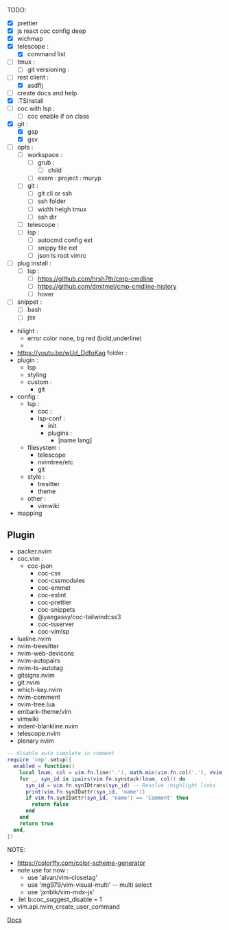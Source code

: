 TODO:
- [x] prettier
- [x] js react coc config deep
- [x] wichmap
- [x] telescope :
  - [x] command list
- [ ] tmux :
   - [ ] git versioning :
- [ ] rest client :
  - [x] asdflj
- [ ] create docs and help
- [x] :TSInstall
- [ ] coc with lsp :
  - [ ] coc enable if on class
- [x] git :
  - [x] gsp
  - [x] gsv
- [ ] opts :
  - [ ] workspace :
    - [ ] grub :
      - [ ] child
    - [ ] exam : project : muryp
  - [ ] git :
    - [ ] git cli or ssh
    - [ ] ssh folder
    - [ ] width heigh tmux
    - [ ] ssh dir
  - [ ] telescope :
  - [ ] lsp :
    - [ ] autocmd config ext
    - [ ] snippy file ext
    - [ ] json ls root vimrc
- [ ] plug install :
  - [ ] lsp :
    - [ ] https://github.com/hrsh7th/cmp-cmdline
    - [ ] https://github.com/dmitmel/cmp-cmdline-history
    - [ ] hover
- [ ] snippet :
  - [ ] bash
  - [ ] jsx
- hilight :
  - error color none, bg red (bold,underline)
  - 
- https://youtu.be/wUd_DdfoKag
folder :
- plugin :
  - lsp
  - styling
  - custom :
    - git
- config :
  - lsp :
    - coc :
    - lsp-conf :
      - init
      - plugins :
        - [name lang]
  - filesystem :
    - telescope
    - nvimtree/etc
    - git
  - style :
    - tresitter
    - theme
  - other :
    - vimwiki
- mapping

## Plugin
- packer.nvim
- coc.vim :
  - coc-json
	- coc-css
	- coc-cssmodules
	- coc-emmet
	- coc-eslint
	- coc-prettier
	- coc-snippets
	- @yaegassy/coc-tailwindcss3
	- coc-tsserver
	- coc-vimlsp
- lualine.nvim
- nvim-treesitter
- nvim-web-devicons
- nvim-autopairs
- nvim-ts-autotag
- gitsigns.nvim
- git.nvim
- which-key.nvim
- nvim-comment
- nvim-tree.lua
- embark-theme/vim
- vimwiki
- indent-blankline.nvim
- telescope.nvim
- plenary nvim

```lua
-- disable auto complete in comment
require 'cmp'.setup({
  enabled = function()
    local lnum, col = vim.fn.line('.'), math.min(vim.fn.col('.'), #vim.fn.getline('.'))
    for _, syn_id in ipairs(vim.fn.synstack(lnum, col)) do
      syn_id = vim.fn.synIDtrans(syn_id) -- Resolve :highlight links
      print(vim.fn.synIDattr(syn_id, 'name'))
      if vim.fn.synIDattr(syn_id, 'name') == 'Comment' then
        return false
      end
    end
    return true
  end,
})
```

NOTE:
- https://colorffy.com/color-scheme-generator
- note use for now :
  - use 'alvan/vim-closetag'
  - use 'mg979/vim-visual-multi' -- multi select
  - use 'jxnblk/vim-mdx-js'
- :let b:coc_suggest_disable = 1
- vim.api.nvim_create_user_command

[Docs](docs/README.md)
